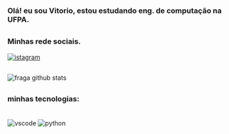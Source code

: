 
### Olá! eu sou Vitorio, estou estudando eng. de computação na UFPA.
##
### Minhas rede sociais.

[![istagram](https://img.shields.io/badge/Instagram-E4405F?style=for-the-badge&logo=instagram&logoColor=white)](https://www.instagram.com/vitorio.amc/)

##

![fraga github stats](https://github-readme-stats.vercel.app/api?username=Vitoriodev&theme=dracula)

##
### minhas tecnologias:

<div style="display: inline_block"><br/>
    <img align="center" alt="vscode" src=https://img.shields.io/badge/Visual_Studio_Code-0078D4?style=for-the-badge&logo=visual%20studio%20code&logoColor=white />
    <img align="center" alt="python" src=https://img.shields.io/badge/Python-14354C?style=for-the-badge&logo=python&logoColor=white />

<div>

